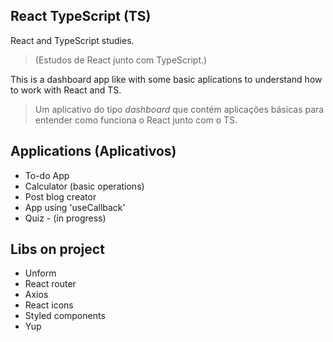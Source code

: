React TypeScript (TS)
---
React and TypeScript studies.
> (Estudos de React junto com TypeScript.)

This is a dashboard app like with some basic aplications to understand how to work with React and TS.
> Um aplicativo do tipo *dashboard* que contém aplicações básicas para entender como funciona o React junto com o TS.


Applications (Aplicativos)
---

- To-do App
- Calculator (basic operations)
- Post blog creator
- App using 'useCallback'
- Quiz - (in progress)


Libs on project 
---
- Unform
- React router
- Axios
- React icons
- Styled components
- Yup
